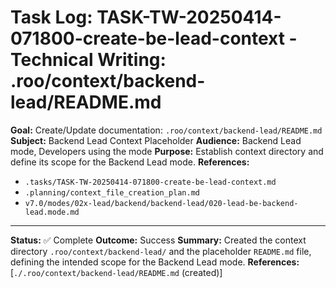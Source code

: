 # Task Log: TASK-TW-20250414-071800-create-be-lead-context - Technical Writing: .roo/context/backend-lead/README.md

**Goal:** Create/Update documentation: `.roo/context/backend-lead/README.md`
**Subject:** Backend Lead Context Placeholder
**Audience:** Backend Lead mode, Developers using the mode
**Purpose:** Establish context directory and define its scope for the Backend Lead mode.
**References:**
- `.tasks/TASK-TW-20250414-071800-create-be-lead-context.md`
- `.planning/context_file_creation_plan.md`
- `v7.0/modes/02x-lead/backend/backend-lead/020-lead-be-backend-lead.mode.md`

---
**Status:** ✅ Complete
**Outcome:** Success
**Summary:** Created the context directory `.roo/context/backend-lead/` and the placeholder `README.md` file, defining the intended scope for the Backend Lead mode.
**References:** [`./.roo/context/backend-lead/README.md` (created)]